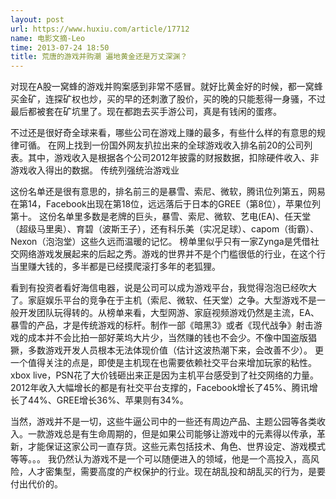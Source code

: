 ```yaml
---
layout: post
url: https://www.huxiu.com/article/17712
name: 电影文摘-Leo
time: 2013-07-24 18:50
title: 荒唐的游戏并购潮 遍地黄金还是万丈深渊？
---
```

对现在A股一窝蜂的游戏并购案感到非常不感冒。就好比黄金好的时候，都一窝蜂买金矿，连探矿权也炒，买的早的还刺激了股价，买的晚的只能惹得一身骚，不过最后都被套在矿坑里了。现在都跑去买手游公司，真是有钱闲的蛋疼。

不过还是很好奇全球来看，哪些公司在游戏上赚的最多，有些什么样的有意思的规律可循。 在网上找到一份国外网友扒拉出来的全球游戏收入排名前20的公司列表。其中，游戏收入是根据各个公司2012年披露的财报数据，扣除硬件收入、非游戏收入得出的数据。 传统列强统治游戏业

这份名单还是很有意思的，排名前三的是暴雪、索尼、微软，腾讯位列第五，网易在第14，Facebook出现在第18位，远远落后于日本的GREE（第8位），苹果位列第十。 这份名单里多数是老牌的巨头，暴雪、索尼、微软、艺电(EA)、任天堂（超级马里奥）、育碧（波斯王子），还有科乐美（实况足球）、capom（街霸）、Nexon（泡泡堂）这些久远而温暖的记忆。 榜单里似乎只有一家Zynga是凭借社交网络游戏发展起来的后起之秀。游戏的世界并不是个门槛很低的行业，在这个行当里赚大钱的，多半都是已经摸爬滚打多年的老狐狸。

看到有投资者看好海信电器，说是公司可以成为游戏平台，我觉得泡泡已经吹大了。家庭娱乐平台的竞争在于主机（索尼、微软、任天堂）之争。大型游戏不是一般开发团队玩得转的。从榜单来看，大型网游、家庭视频游戏仍然是主流，EA、暴雪的产品，才是传统游戏的标杆。制作一部《暗黑3》或者《现代战争》射击游戏的成本并不会比拍一部好莱坞大片少，当然赚的钱也不会少。不像中国盗版猖獗，多数游戏开发人员根本无法体现价值（估计这波热潮下来，会改善不少）。 更一个值得关注的点是，即使是主机现在也需要依赖社交平台来增加玩家的粘性。xbox live，PSN花了大价钱砸出来正是因为主机平台感受到了社交网络的力量。2012年收入大幅增长的都是有社交平台支撑的，Facebook增长了45%、腾讯增长了44%、GREE增长36%、苹果则有34%。

当然，游戏并不是一切，这些牛逼公司中的一些还有周边产品、主题公园等各类收入。一款游戏总是有生命周期的，但是如果公司能够让游戏中的元素得以传承，革新，才能保证这家公司一直存货。这些元素包括技术、角色、世界设定、游戏模式等等。。。 我仍然认为游戏不是一个可以随便进入的领域，他是一个高投入，高风险，人才密集型，需要高度的产权保护的行业。现在胡乱投和胡乱买的行为，是要付出代价的。

